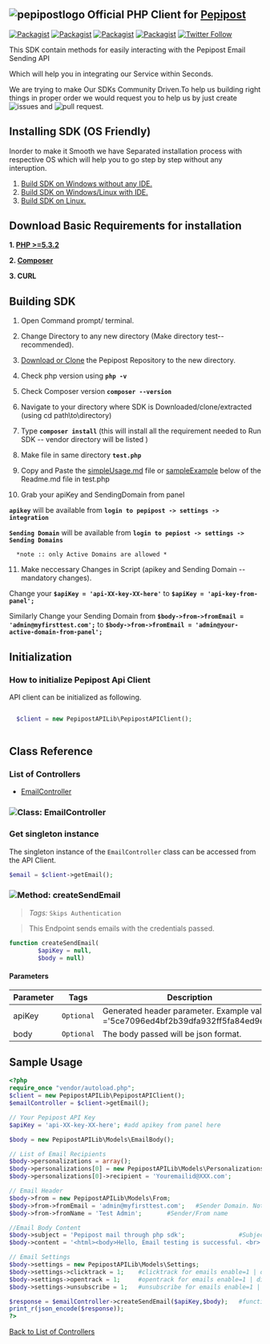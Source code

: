 ## ![pepipostlogo](https://pepipost.com/assets/img/pepipost.png) Official PHP Client for [Pepipost](https://pepipost.com)

[![Packagist](https://img.shields.io/packagist/php-v/pepipost/pepipost-sdk-php.svg?style=flat-square)](https://packagist.org/packages/pepipost/pepipost-sdk-php)
[![Packagist](https://img.shields.io/packagist/dt/pepipost/pepipost-sdk-php.svg?style=flat-square)](https://packagist.org/packages/pepipost/pepipost-sdk-php)
[![Packagist](https://img.shields.io/github/contributors/pepipost/pepipost-sdk-php.svg)](https://github.com/pepipost)
[![Packagist](https://img.shields.io/packagist/l/pepipost/pepipost-sdk-php.svg)](https://packagist.org/packages/pepipost/pepipost-sdk-php)
[![Twitter Follow](https://img.shields.io/twitter/follow/pepi_post.svg?style=social&label=Follow)](https://twitter.com/pepi_post)


 This SDK contain methods for easily interacting with the Pepipost Email Sending API
 
 Which will help you in integrating our Service within Seconds. 
 
 We are trying to make Our SDKs Community Driven.To help us building right things in proper order we would request you to help us by just create ![issues](https://github.com/hellovikram/pepipost-php/issues) and ![pull request](https://github.com/hellovikram/pepipost-php/pulls).

## Installing SDK (OS Friendly)

Inorder to make it Smooth we have Separated installation process with respective OS which will help you to go step by step without any interuption.

1. [Build SDK on Windows without any IDE.](https://github.com/hellovikram/pepipost-php/blob/feature_x/pepipost-sdk-php/windows-Installation-1.md)
2. [Build SDK on Windows/Linux with IDE.](https://github.com/hellovikram/pepipost-php/blob/feature_x/pepipost-sdk-php/windows-installation-2.md)
3. [Build SDK on Linux.](https://github.com/hellovikram/pepipost-php/blob/feature_x/pepipost-sdk-php/linux-installation.md)


## Download Basic Requirements for installation

**1. [PHP >=5.3.2](http://php.net/manual/en/install.php)**

**2. [Composer](https://getcomposer.org/download/)**

**3. CURL**

## Building SDK 

 1. Open Command prompt/ terminal. 
 
 2. Change Directory to any new directory (Make directory test-- recommended).
 
 3. [Download or Clone](https://github.com/hellovikram/pepipost-php/archive/feature_x.zip) the Pepipost Repository to the new directory.
 
 4. Check php version using **```php -v```**
 
 5. Check Composer version **```composer --version```**
 
 6. Navigate to your directory where SDK is Downloaded/clone/extracted (using cd path\to\directory)
 
 7. Type **```composer install```** (this will install all the requirement needed to Run SDK -- vendor directory will be listed )
 
 8. Make file in same directory **```test.php```**
 
 9. Copy and Paste the [simpleUsage.md](https://github.com/hellovikram/pepipost-php/blob/feature_x/pepipost-sdk-php/simpleUsage.md) file or [sampleExample](https://github.com/hellovikram/pepipost-php/blob/feature_x/pepipost-sdk-php/README.md#sample-usage) below of the Readme.md file in test.php
 
 10. Grab your apiKey and SendingDomain from panel 
  
  **```apikey```** will be available from **```login to pepipost -> settings -> integration```**
  
  **```Sending Domain```** will be available from **```login to pepiost -> settings -> Sending Domains ```**

```
  *note :: only Active Domains are allowed * 
```

 11. Make neccessary Changes in Script (apikey and Sending Domain -- mandatory changes).
 
 Change your **```$apiKey = 'api-XX-key-XX-here'```** to **```$apiKey = 'api-key-from-panel';```**
 
 Similarly Change your Sending Domain from **```$body->from->fromEmail = 'admin@myfirsttest.com';```** to **```$body->from->fromEmail = 'admin@your-active-domain-from-panel';```**


## Initialization

### How to initialize Pepipost Api Client

API client can be initialized as following.

```php

  $client = new PepipostAPILib\PepipostAPIClient();
  
```

## Class Reference

### <a name="list_of_controllers"></a>List of Controllers

* [EmailController](#email_controller)

### <a name="email_controller"></a>![Class: ](https://apidocs.io/img/class.png ".EmailController") EmailController

### Get singleton instance

The singleton instance of the ``` EmailController ``` class can be accessed from the API Client.

```php
$email = $client->getEmail();
```

### <a name="create_send_email"></a>![Method: ](https://apidocs.io/img/method.png ".EmailController.createSendEmail") createSendEmail

> *Tags:*  ``` Skips Authentication ``` 

> This Endpoint sends emails with the credentials passed.


```php
function createSendEmail(
        $apiKey = null,
        $body = null)
```

#### Parameters

| Parameter | Tags | Description |
|-----------|------|-------------|
| apiKey |  ``` Optional ```  | Generated header parameter. Example value ='5ce7096ed4bf2b39dfa932ff5fa84ed9ed8' |
| body |  ``` Optional ```  | The body passed will be json format. |


## Sample Usage

```php
<?php
require_once "vendor/autoload.php";
$client = new PepipostAPILib\PepipostAPIClient();
$emailController = $client->getEmail();

// Your Pepipost API Key
$apiKey = 'api-XX-key-XX-here'; #add apikey from panel here

$body = new PepipostAPILib\Models\EmailBody();

// List of Email Recipients
$body->personalizations = array();
$body->personalizations[0] = new PepipostAPILib\Models\Personalizations;
$body->personalizations[0]->recipient = 'Youremailid@XXX.com';               #To/Recipient email address

// Email Header
$body->from = new PepipostAPILib\Models\From;
$body->from->fromEmail = 'admin@myfirsttest.com';   #Sender Domain. Note: The sender domain should be verified and active under your Pepipost account.
$body->from->fromName = 'Test Admin';       #Sender/From name

//Email Body Content
$body->subject = 'Pepipost mail through php sdk';               #Subject of email
$body->content = '<html><body>Hello, Email testing is successful. <br> Hope you enjoyed this integration. <br></html>'; #HTML content which need to be send in the mail body

// Email Settings
$body->settings = new PepipostAPILib\Models\Settings;
$body->settings->clicktrack = 1;    #clicktrack for emails enable=1 | disable=0
$body->settings->opentrack = 1;     #opentrack for emails enable=1 | disable=0
$body->settings->unsubscribe = 1;   #unsubscribe for emails enable=1 | disable=0

$response = $emailController->createSendEmail($apiKey,$body);   #function sends email
print_r(json_encode($response));
?>
```


[Back to List of Controllers](#list_of_controllers)



